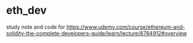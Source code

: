 # eth_dev
study note and code for https://www.udemy.com/course/ethereum-and-solidity-the-complete-developers-guide/learn/lecture/8784912#overview

